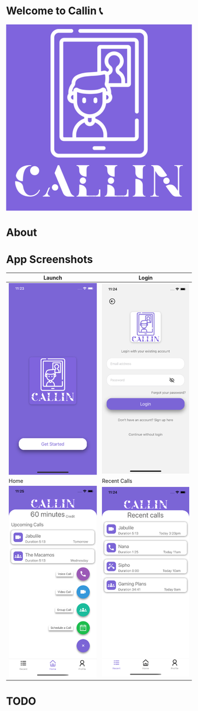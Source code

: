# Welcome to Callin 📞

![Logo](src/assets/images/logo-white-512.png)

# About

# App Screenshots

| Launch                             | Login                             |
| ---------------------------------- | --------------------------------- |
| ![Landing](screenshots/launch.png) | ![Login](screenshots/login.png)   |
| Home                               | Recent Calls                      |
| ![Home](screenshots/home.png)      | ![Recent](screenshots/recent.png) |

# TODO
